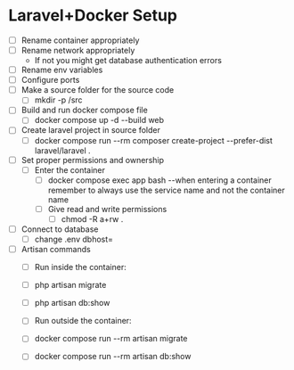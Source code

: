 # Laravel+Docker Setup

- [ ] Rename container appropriately
- [ ] Rename network appropriately
    - If not you might get database authentication errors
- [ ] Rename env variables
- [ ] Configure ports
- [ ] Make a source folder for the source code
    - [ ] mkdir -p /src
- [ ] Build and run docker compose file
    - [ ] docker compose up -d --build web
- [ ] Create laravel project in source folder
    - [ ] docker compose run --rm composer create-project --prefer-dist laravel/laravel .
- [ ] Set proper permissions and ownership
    - [ ] Enter the container
        - [ ] docker compose exec app bash --when entering a container remember to always use the service name and not the container name
        - [ ] Give read and write permissions
            - [ ] chmod -R a+rw .
- [ ] Connect to database
    - [ ] change .env dbhost= <db service name in docker>
- [ ] Artisan commands
    - [ ] Run inside the container:
    - [ ] php artisan migrate
    - [ ] php artisan db:show

    - [ ] Run outside the container:
    - [ ] docker compose run --rm artisan migrate
    - [ ] docker compose run --rm artisan db:show

